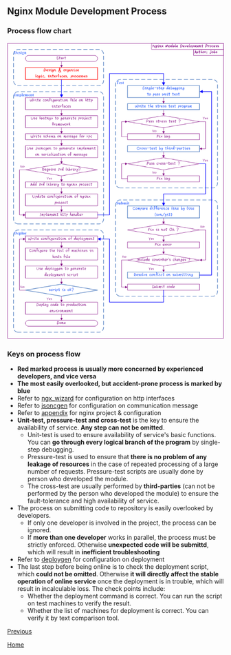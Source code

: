 Nginx Module Development Process
--

### Process flow chart ###
![architect](development.png)

### Keys on process flow ###

- **Red marked process is usually more concerned by experienced developers, and vice versa**  
- **The most easily overlooked, but accident-prone process is marked by blue**  
- Refer to [ngx_wizard](../advanced/ngx_wizard.md) for configuration on http interfaces  
- Refer to [jsoncgen](../advanced/jsoncgen.md) for configuration on communication message  
- Refer to [appendix](../appendix/project.md) for nginx project & configuration  
- **Unit-test, pressure-test and cross-test** is the key to ensure the availability of service. **Any step can not be omitted**.  
    - Unit-test is used to ensure availability of service's basic functions. You can **go through every logical branch of the program** by single-step debugging.  
    - Pressure-test is used to ensure that **there is no problem of any leakage of resources** in the case of repeated processing of a large number of requests. Pressure-test scripts are usually done by person who developed the module.  
    - The cross-test are usually performed by **third-parties** (can not be performed by the person who developed the module) to ensure the fault-tolerance and high availability of service.  
- The process on submitting code to repository is easily overlooked by developers.  
	- If only one developer is involved in the project, the process can be ignored.  
	- If **more than one developer** works in parallel, the process must be strictly enforced. Otherwise **unexpected code will be submittd**, which will result in **inefficient troubleshooting**   
- Refer to [deploygen](../advanced/deploygen.md) for configuration on deployment  
- The last step before being online is to check the deployment script, which **could not be omitted**. Otherwise **it will directly affect the stable operation of online service** once the deployment is in trouble, which will result in incalculable loss. The check points include:  
	- Whether the deployment command is correct. You can run the script on test machines to verify the result.  
	- Whether the list of machines for deployment is correct. You can verify it by text comparison tool.  

[Previous](index.md)

[Home](../index.md)